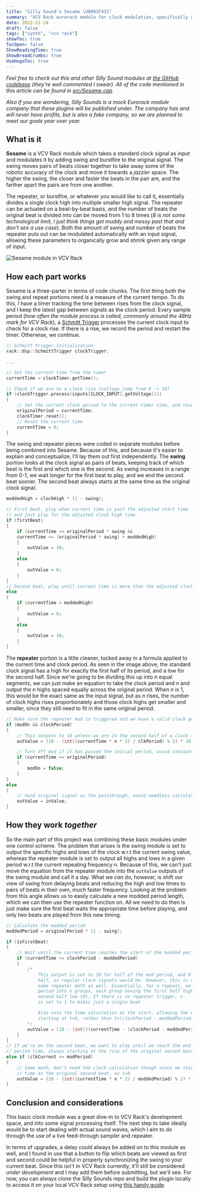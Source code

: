 ```yaml
---
title: "Silly Sound's Sesame \U0001F431"
summary: "VCV Rack eurorack module for clock modulation, specifically a merger of a swing and burst signal modulator."
date: 2022-11-24
draft: false
tags: ["synth", "vcv rack"]
showToc: true
TocOpen: false
ShowReadingTime: true
ShowBreadCrumbs: true
UseHugoToc: true
---
```


*Feel free to check out this and other Silly Sound modules at [the GitHub codebase](https://github.com/loparcog/SillySounds) (they're well commented I swear). All of the code mentioned in this article can be found in [src/Sesame.cpp](https://github.com/loparcog/SillySounds/blob/master/src/Sesame.cpp)*

*Also if you are wondering, Silly Sounds is a mock Eurorack module company that these plugins will be published under. The company has and will never have profits, but is also a fake company, so we are planned to meet our goals year over year.*

## What is it

**Sesame** is a VCV Rack module which takes a standard clock signal as input and modulates it by adding swing and burstfire to the original signal. The swing moves pairs of beats closer together to take away some of the robotic accuracy of the clock and move it towards a *jazzier* space. The higher the swing, the closer and faster the beats in the pair are, and the farther apart the pairs are from one another. 

The repeater, or burstfire, or whatever you would like to call it, essentially divides a single clock high into multiple smaller high signal. The repeater can be actuated on a beat-by-beat basis, and the number of beats the original beat is divided into can be moved from 1 to 8 times (*8 is not some technological limit, I just think things get muddy and messy past that and don't see a use case*). Both the amount of swing and number of beats the repeater puts out can be modulated automatically with an input signal, allowing these parameters to organically grow and shrink given any range of input. 

![Sesame module in VCV Rack](/img/sesame.png "Sesame module plugged into a scope, showing clock input on the bottom and modulated output on the top")

## How each part works

Sesame is a three-parter in terms of code chunks. The first thing both the swing and repeat portions need is a measure of the current tempo. To do this, I have a timer tracking the time between rises from the clock signal, and I keep the latest gap between signals as the clock period. Every sample period (*how often the module process is called, commonly around the 48Hz mark for VCV Rack*), a [Schmitt Trigger](https://en.wikipedia.org/wiki/Schmitt_trigger) processes the current clock input to check for a clock rise. If there is a rise, we record the period and restart the timer. Otherwise, we continue.

```cpp
// Schmitt trigger initialization
rack::dsp::SchmittTrigger clockTrigger;

...

// Get the current time from the timer
currentTime = clockTimer.getTime();

// Check if we are on a clock rise (voltage jump from 0 -> 10)
if (clockTrigger.process(inputs[CLOCK_INPUT].getVoltage()))
{
    // Set the current clock period to the current timer time, and reset the timer
    originalPeriod = currentTime;
    clockTimer.reset();
    // Reset the current time
    currentTime = 0;
}
```

The swing and repeater pieces were coded in separate modules before being combined into Sesame. Because of this, and because it's easier to explain and conceptualize, I'll lay them out first independently. The **swing** portion looks at the clock signal as pairs of beats, keeping track of which beat is the first and which one is the second. As swing increases in a range from 0-1, we wait longer for the first beat to play, and we end the second beat sooner. The second beat always starts at the same time as the original clock signal.

```cpp
moddedHigh = clockHigh * (1 - swing);

// First beat, play when current time is past the adjusted start time
// and just play for the adjusted clock high time
if (firstBeat)
{
    if (currentTime >= originalPeriod * swing && 
    currentTime <= (originalPeriod * swing) + moddedHigh)
    {
        outValue = 10;
    }
    else
    {
        outValue = 0;
    }
}
// Second beat, play until current time is more than the adjusted clock high
else 
{
    if (currentTime > moddedHigh)
    {
        outValue = 0;
    }
    else
    {
        outValue = 10;
    }
}
```

The **repeater** portion is a little cleaner, tucked away in a formula applied to the current time and clock period. As seen in the image above, the standard clock signal has a high for exactly the first half of its period, and a low for the second half. Since we're going to be dividing this up into *n* equal segments, we can just make an equation to take the clock period and *n* and output the *n* highs spaced equally across the original period. When *n* is 1, this would be the exact same as the input signal, but as *n* rises, the number of clock highs rises proportionately and those clock highs get smaller and smaller, since they still need to fit in the same original period.

```cpp
// Make sure the repeater mod is triggered and we have a valid clock period (>0)
if (modOn && clockPeriod)
{
    // This outputs to 10 unless we are in the second half of a clock signal, which will make it output 0
    outValue = (10 - (int((currentTime * n * 2) / clkPeriod) % 2) * 10);

    // Turn off mod if it has passed the initial period, avoid constant repeating when original signal stops
    if (currentTime >= originalPeriod)
    {
        modOn = false;
    }
}
else
{
    // Send original signal as the passthrough, avoid needless calculations
    outValue = inValue;
}
```


## How they work *together*

So the main part of this project was combining these basic modules under one control scheme. The problem that arises is the swing module is set to output the specific highs and lows of the clock w.r.t the current swing value, whereas the repeater module is set to output all highs and lows in a given period w.r.t the current repeating frequency *n*. Because of this, we can't just move the equation from the repeater module into the `outValue` outputs of the swing module and call it a day. What we *can* do, however, is shift our view of swing from delaying beats and reducing the high and low times to pairs of beats in their own, much faster frequency. Looking at the problem from this angle allows us to easily calculate a new modded period length, which we can then use the repeater function on. All we need to do then is just make sure the first beat waits the appropriate time before playing, and only two beats are played from this new timing.

```cpp
// Calculate the modded period
moddedPeriod = originalPeriod * (1 - swing);

if (isFirstBeat)
{
    // Wait until the current time reaches the start of the modded period time
    if (currentTime >= clockPeriod - moddedPeriod)
    {
        /*
            This output is set to 10 for half of the mod period, and 0 for the second
            half, as regular clock signals would be. However, this is done through
            some repeater math as well. Essentially, for n repeats, we are dividing the
            period into n groups, each group having the first half high (10) and the
            second half low (0). If there is no repeater trigger, n
            is set to 1 to mimic just a single beat

            Also note the time calculation at the start, allowing the equation to mimic
            starting at t=0, rather than t=(clockPeriod - moddedPeriod)
        */
        outValue = (10 - (int(((currentTime - (clockPeriod - moddedPeriod)) * n * 2) / moddedPeriod) % 2) * 10);
    }
}
// If we're on the second beat, we want to play until we reach the end of the modded
// period time, always starting at the rise of the original second beat
else if (clkCurrent <= modPeriod)
{
    // Same math, don't need the clock calculation though since we start at the same
    // time as the original second beat, so t=0
    outValue = (10 - (int((currentTime * n * 2) / moddedPeriod) % 2) * 10);
}
```

## Conclusion and considerations

This basic clock module was a great dive-in to VCV Rack's development space, and into some signal processing itself. The next step to take ideally would be to start dealing with actual sound waves, which I aim to do through the use of a live feed-through sampler and repeater.

In terms of upgrades, a delay could always be added on to this module as well, and I found in use that a button to flip which beats are viewed as first and second could be helpful in properly synchronizing the swing to your current beat. Since this isn't in VCV Rack currently, it'll still be considered *under development* and I may add them before submitting, but we'll see. For now, you can always clone the Silly Sounds repo and build the plugin locally to access it on your local VCV Rack setup using [this handy guide](https://vcvrack.com/manual/Building).